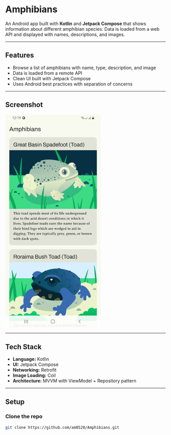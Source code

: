 # Amphibians  

An Android app built with **Kotlin** and **Jetpack Compose** that shows information about different amphibian species. Data is loaded from a web API and displayed with names, descriptions, and images.  

---

## Features  
- Browse a list of amphibians with name, type, description, and image  
- Data is loaded from a remote API  
- Clean UI built with Jetpack Compose  
- Uses Android best practices with separation of concerns  

---

## Screenshot  
<img src="Screenshot-Amphibians.jpg" alt="App Screenshot" width="300"/>  

---

## Tech Stack
- **Language:** Kotlin  
- **UI:** Jetpack Compose  
- **Networking:** Retrofit  
- **Image Loading:** Coil  
- **Architecture:** MVVM with ViewModel + Repository pattern  

---

## Setup  
### Clone the repo  
   ```bash
   git clone https://github.com/am0520/Amphibians.git
